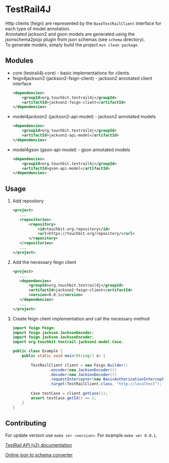 # TestRail4J

Http clients (feign) are represented by the `BaseTestRailClient` interface for each type of model annotation.   
Annotated jackson2 and gson models are generated using the jsonschema2pojo plugin from json schemas (see `schema` directory).   
To generate models, simply build the project `mvn clean package`.

## Modules 

* core (testrail4j-core) - basic implementations for clients.
* feign4jackson2 (jackson2-feign-client) - jackson2 annotated client interface
    ```xml
    <dependencies>
        <groupId>org.touchbit.testrail4j</groupId>
        <artifactId>jackson2-feign-client</artifactId>
    </dependencies>
    ```
* model4jackson2 (jackson2-api-model) - jackson2 annotated models
    ```xml
    <dependencies>
        <groupId>org.touchbit.testrail4j</groupId>
        <artifactId>jackson2-api-model</artifactId>
    </dependencies>
    ```
* model4gson (gson-api-model) - gson annotated models
    ```xml
    <dependencies>
        <groupId>org.touchbit.testrail4j</groupId>
        <artifactId>gson-api-model</artifactId>
    </dependencies>
    ```

## Usage

1. Add repository
    ```xml
    <project>
       ...
       <repositories>
           <repository>
               <id>touchbit.org.repository</id>
               <url>https://touchbit.org/repository/</url>
           </repository>
       </repositories>
       ...
    </project>
    ```

2. Add the necessary feign client
    ```xml
    <project>
       ...
       <dependencies>
           <groupId>org.touchbit.testrail4j</groupId>
           <artifactId>jackson2-feign-client</artifactId>
           <version>0.0.1</version>
       </dependencies>
       ...
    </project>
    ```

3. Create feign client implementation and call the necessary method
    ```java
    import feign.Feign;
    import feign.jackson.JacksonDecoder;
    import feign.jackson.JacksonEncoder;
    import org.touchbit.testrail.jackson2.model.Case;
    
    public class Example {
        public static void main(String[] a) {
         
            TestRailClient client = new Feign.Builder()
                    .encoder(new JacksonEncoder())
                    .decoder(new JacksonDecoder())
                    .requestInterceptor(new BasicAuthorizationInterceptor("user", "pass"))
                    .target(TestRailClient.class, "http://localhost");
         
            Case testCase = client.getCase(1);
            assert testCase.getId() == 1;
        }
    }
    ```
    
## Contributing

For update version use `make ver <version>`. For example `make ver 0.0.1`.

[TestRail API (v2) documentation](http://docs.gurock.com/testrail-api2/start)

[Online json to schema converter](https://www.liquid-technologies.com/online-json-to-schema-converter)